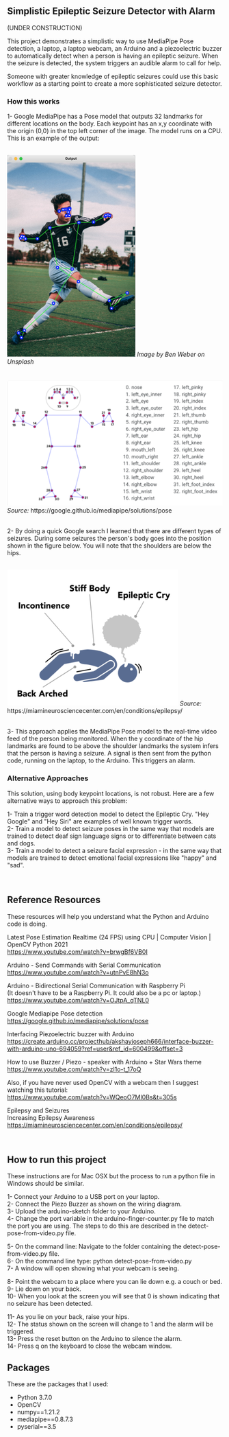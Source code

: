 ## Simplistic Epileptic Seizure Detector with Alarm

(UNDER CONSTRUCTION)

This project demonstrates a simplistic way to use MediaPipe Pose detection, a laptop, a laptop webcam, an Arduino and a piezoelectric buzzer to automatically detect when a person is having an epileptic seizure. When the seizure is detected, the system triggers an audible alarm to call for help.

Someone with greater knowledge of epileptic seizures could use this basic workflow as a starting point to create a more sophisticated seizure detector.

### How this works

1- Google MediaPipe has a Pose model that outputs 32 landmarks for different locations on the body. Each keypoint has an x,y coordinate with the origin (0,0) in the top left corner of the image. The model runs on a CPU. This is an example of the output:

<br>
<img src="https://github.com/vbookshelf/Simplistic-Epileptic-Seizure-Detector-with-Alarm/blob/main/images/key-points.png" width="300"></img>
<i>Image by Ben Weber on Unsplash</i><br>
<br>



<br>
<img src="https://github.com/vbookshelf/Simplistic-Epileptic-Seizure-Detector-with-Alarm/blob/main/images/pose-landmarks.png" width="600"></img>
<i>Source:</i> https://google.github.io/mediapipe/solutions/pose<br>
<br>

2- By doing a quick Google search I learned that there are different types of seizures. During some seizures the person's body goes into the position shown in the figure below. You will note that the shoulders are below the hips.

<br>
<img src="https://github.com/vbookshelf/Simplistic-Epileptic-Seizure-Detector-with-Alarm/blob/main/images/seizure-pose.png" width="400"></img>
<i>Source:</i> https://miamineurosciencecenter.com/en/conditions/epilepsy/<br>

<br>

3- This approach applies the MediaPipe Pose model to the real-time video feed of the person being monitored. When the y coordinate of the hip landmarks are found to be above the shoulder landmarks the system infers that the person is having a seizure. A signal is then sent from the python code, running on the laptop, to the Arduino. This triggers an alarm.

### Alternative Approaches

This solution, using body keypoint locations, is not robust. Here are a few alternative ways to approach this problem:

1- Train a trigger word detection model to detect the Epileptic Cry. "Hey Google" and "Hey Siri" are examples of well known trigger words.<br>
2- Train a model to detect seizure poses in the same way that models are trained to detect deaf sign language signs or to differentiate between cats and dogs.<br>
3- Train a model to detect a seizure facial expression - in the same way that models are trained to detect emotional facial expressions like "happy" and "sad".

<br>

## Reference Resources

These resources will help you understand what 
the Python and Arduino code is doing.

Latest Pose Estimation Realtime (24 FPS) using CPU | Computer Vision | OpenCV Python 2021<br>
https://www.youtube.com/watch?v=brwgBf6VB0I

Arduino - Send Commands with Serial Communication<br>
https://www.youtube.com/watch?v=utnPvE8hN3o

Arduino - Bidirectional Serial Communication with Raspberry Pi<br>
(It doesn't have to be a Raspberry Pi. It could also be a pc or laptop.)<br>
https://www.youtube.com/watch?v=OJtpA_qTNL0

Google Mediapipe Pose detection <br>
https://google.github.io/mediapipe/solutions/pose

Interfacing Piezoelectric buzzer with Arduino<br>
https://create.arduino.cc/projecthub/akshayjoseph666/interface-buzzer-with-arduino-uno-694059?ref=user&ref_id=600499&offset=3

How to use Buzzer / Piezo - speaker with Arduino + Star Wars theme<br>
https://www.youtube.com/watch?v=zl1o-t_17oQ


Also, if you have never used OpenCV with a webcam then I suggest watching
this tutorial:<br>
https://www.youtube.com/watch?v=WQeoO7MI0Bs&t=305s


Epilepsy and Seizures<br>
Increasing Epilepsy Awareness<br>
https://miamineurosciencecenter.com/en/conditions/epilepsy/

<br>

## How to run this project 

These instructions are for Mac OSX but the process to run a python file in Windows should be similar.

1- Connect your Arduino to a USB port on your laptop.<br>
2- Connect the Piezo Buzzer as shown on the wiring diagram.<br>
3- Upload the arduino-sketch folder to your Arduino.<br>
4- Change the port variable in the arduino-finger-counter.py file to match the port you are using. The steps to do this are described in the detect-pose-from-video.py file.<br>

5- On the command line: Navigate to the folder containing the detect-pose-from-video.py file.<br>
6- On the command line type: python detect-pose-from-video.py<br>
7- A window will open showing what your webcam is seeing.<br>

8- Point the webcam to a place where you can lie down e.g. a couch or bed.<br>
9- Lie down on your back.<br>
10- When you look at the screen you will see that 0 is shown indicating that no seizure has been detected.<br>

11- As you lie on your back, raise your hips.<br>
12- The status shown on the screen will change to 1 and the alarm will be triggered.<br>
13- Press the reset button on the Arduino to silence the alarm.<br>
14- Press q on the keyboard to close the webcam window.<br>

## Packages

These are the packages that I used:

- Python 3.7.0
- OpenCV
- numpy==1.21.2
- mediapipe==0.8.7.3
- pyserial==3.5


